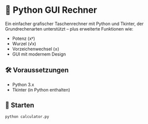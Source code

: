 # 🧮 Python GUI Rechner

Ein einfacher grafischer Taschenrechner mit Python und Tkinter, der Grundrechenarten unterstützt – plus erweiterte Funktionen wie:

- Potenz (xʸ)
- Wurzel (√x)
- Vorzeichenwechsel (±)
- GUI mit modernem Design

## 🛠️ Voraussetzungen

- Python 3.x
- Tkinter (in Python enthalten)

## 🚀 Starten

```bash
python calculator.py
```
